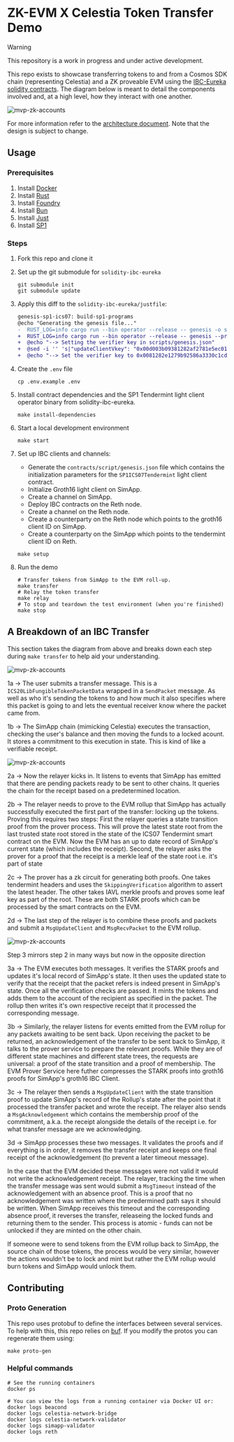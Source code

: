 # ZK-EVM X Celestia Token Transfer Demo

> [!WARNING]
> This repository is a work in progress and under active development.

This repo exists to showcase transferring tokens to and from a Cosmos SDK chain (representing Celestia) and a ZK proveable EVM using the [IBC-Eureka solidity contracts](https://github.com/cosmos/solidity-ibc-eureka/blob/main/README.md). The diagram below is meant to detail the components involved and, at a high level, how they interact with one another.

![mvp-zk-accounts](./docs/images/mvp-zk-accounts.png)

For more information refer to the [architecture document](./ARCHITECTURE.md). Note that the design is subject to change.

## Usage

### Prerequisites

1. Install [Docker](https://docs.docker.com/get-docker/)
1. Install [Rust](https://rustup.rs/)
1. Install [Foundry](https://book.getfoundry.sh/getting-started/installation)
1. Install [Bun](https://bun.sh/)
1. Install [Just](https://just.systems/man/en/)
1. Install [SP1](https://docs.succinct.xyz/docs/getting-started/install)

### Steps

1. Fork this repo and clone it
1. Set up the git submodule for `solidity-ibc-eureka`

    ```shell
    git submodule init
    git submodule update
    ```

1. Apply this diff to the `solidity-ibc-eureka/justfile`:

    ```diff
    genesis-sp1-ics07: build-sp1-programs
    @echo "Generating the genesis file..."
    -  RUST_LOG=info cargo run --bin operator --release -- genesis -o scripts/genesis.json
    +  RUST_LOG=info cargo run --bin operator --release -- genesis --proof-type groth16 -o scripts/genesis.json
    +  @echo "--> Setting the verifier key in scripts/genesis.json"
    +  @sed -i '' 's|"updateClientVkey": "0x00d003b09381282af2781e5ec015aae610d766a08fffd4ac45d2e6dad736ead3"|"updateClientVkey": "0x0081282e1279b92586a3330c1cd83a3f0910299bdc7be90ac1a24b2a0826523b"|' scripts/genesis.json
    +  @echo "--> Set the verifier key to 0x0081282e1279b92586a3330c1cd83a3f0910299bdc7be90ac1a24b2a0826523b."
    ```

1. Create the `.env` file

    ```shell
    cp .env.example .env
    ```

1. Install contract dependencies and the SP1 Tendermint light client operator binary from solidity-ibc-eureka.

    ```shell
    make install-dependencies
    ```

1. Start a local development environment

    ```shell
    make start
    ```

1. Set up IBC clients and channels:

    - Generate the `contracts/script/genesis.json` file which contains the initialization parameters for the `SP1ICS07Tendermint` light client contract.
    - Initialize Groth16 light client on SimApp.
    - Create a channel on SimApp.
    - Deploy IBC contracts on the Reth node.
    - Create a channel on the Reth node.
    - Create a counterparty on the Reth node which points to the groth16 client ID on SimApp.
    - Create a counterparty on the SimApp which points to the tendermint client ID on Reth.

    ```shell
    make setup
    ```

1. Run the demo

    ```shell
    # Transfer tokens from SimApp to the EVM roll-up.
    make transfer
    # Relay the token transfer
    make relay
    # To stop and teardown the test environment (when you're finished)
    make stop
    ```

## A Breakdown of an IBC Transfer

This section takes the diagram from above and breaks down each step during `make transfer` to help aid your understanding.

![mvp-zk-accounts](./docs/images/mvp-zk-accounts-step-1.png)

1a -> The user submits a transfer message. This is a `ICS20LibFungibleTokenPacketData` wrapped in a `SendPacket` message. As well as who it's sending the tokens to and how much it also specifies where this packet is going to and lets the eventual receiver know where the packet came from.

1b -> The SimApp chain (mimicking Celestia) executes the transaction, checking the user's balance and then moving the funds to a locked acount. It stores a commitment to this execution in state. This is kind of like a verifiable receipt.

![mvp-zk-accounts](./docs/images/mvp-zk-accounts-step-2.png)

2a -> Now the relayer kicks in. It listens to events that SimApp has emitted that there are pending packets ready to be sent to other chains. It queries the chain for the receipt based on a predetermined location.

2b -> The relayer needs to prove to the EVM rollup that SimApp has actually successfully executed the first part of the transfer: locking up the tokens. Proving this requires two steps: First the relayer queries a state transition proof from the prover process. This will prove the latest state root from the last trusted state root stored in the state of the ICS07 Tendermint smart contract on the EVM. Now the EVM has an up to date record of SimApp's current state (which includes the receipt). Second, the relayer asks the prover for a proof that the receipt is a merkle leaf of the state root i.e. it's part of state

2c -> The prover has a zk circuit for generating both proofs. One takes tendermint headers and uses the `SkippingVerification` algorithm to assert the latest header. The other takes IAVL merkle proofs and proves some leaf key as part of the root. These are both STARK proofs which can be processed by the smart contracts on the EVM.

2d -> The last step of the relayer is to combine these proofs and packets and submit a `MsgUpdateClient` and `MsgRecvPacket` to the EVM rollup.

![mvp-zk-accounts](./docs/images/mvp-zk-accounts-step-3.png)

Step 3 mirrors step 2 in many ways but now in the opposite direction

3a -> The EVM executes both messages. It verifies the STARK proofs and updates it's local record of SimApp's state. It then uses the updated state to verify that the receipt that the packet refers is indeed present in SimApp's state. Once all the verification checks are passed. It mints the tokens and adds them to the account of the recipient as specified in the packet. The rollup then writes it's own respective receipt that it processed the corresponding message.

3b -> Similarly, the relayer listens for events emitted from the EVM rollup for any packets awaiting to be sent back. Upon receiving the packet to be returned, an acknowledgement of the transfer to be sent back to SimApp, it talks to the prover service to prepare the relevant proofs. While they are of different state machines and different state trees, the requests are universal: a proof of the state transition and a proof of membership. The EVM Prover Service here futher compresses the STARK proofs into groth16 proofs for SimApp's groth16 IBC Client.

3c -> The relayer then sends a `MsgUpdateClient` with the state transition proof to update SimApp's record of the Rollup's state after the point that it processed the transfer packet and wrote the receipt. The relayer also sends a `MsgAcknowledgement` which contains the membership proof of the commitment, a.k.a. the receipt alongside the details of the receipt i.e. for what transfer message are we acknowledging.

3d -> SimApp processes these two messages. It validates the proofs and if everything is in order, it removes the transfer receipt and keeps one final receipt of the acknowledgement (to prevent a later timeout message).

In the case that the EVM decided these messages were not valid it would not write the acknowledgement receipt. The relayer, tracking the time when the transfer message was sent would submit a `MsgTimeout` instead of the acknowledgement with an absence proof. This is a proof that no acknowledgement was written where the predermined path says it should be written. When SimApp receives this timeout and the corresponding absence proof, it reverses the transfer, releaseing the locked funds and returning them to the sender. This process is atomic - funds can not be unlocked if they are minted on the other chain.

If someone were to send tokens from the EVM rollup back to SimApp, the source chain of those tokens, the process would be very similar, however the actions wouldn't be to lock and mint but rather the EVM rollup would burn tokens and SimApp would unlock them.

## Contributing

### Proto Generation

This repo uses protobuf to define the interfaces between several services. To help with this, this
repo relies on [buf](https://buf.build). If you modify the protos you can regenerate them using:

```shell
make proto-gen
```

### Helpful commands

```shell
# See the running containers
docker ps

# You can view the logs from a running container via Docker UI or:
docker logs beacond
docker logs celestia-network-bridge
docker logs celestia-network-validator
docker logs simapp-validator
docker logs reth
```
